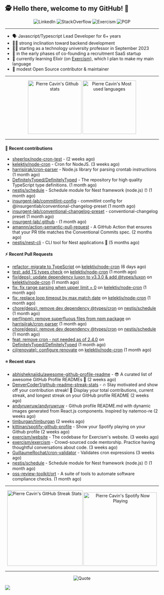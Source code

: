 <h2 style="display:inline" align="center">🕵️ Hello there, welcome to my GitHub! 👋</h2>
<br />
<p align="center">
    <a href="https://links.sherlox.io/github-linkedin" target="_blank" style="text-decoration: none;">
        <img src="https://img.shields.io/badge/LinkedIn-0077b5?style=flat-square&logo=linkedin" alt="LinkedIn">
    </a>
    <a href="https://links.sherlox.io/github-stackoverflow" target="_blank" style="text-decoration: none;">
        <img src="https://img.shields.io/badge/StackOverflow-9a9c9f?style=flat-square&logo=StackOverflow" alt="StackOverflow">
    </a>
    <a href="https://links.sherlox.io/github-exercism" target="_blank" style="text-decoration: none;">
        <img src="https://img.shields.io/badge/Exercism-7600fe?style=flat-square&logo=Exercism" alt="Exercism">
    </a>
    <a href="https://pgp.mit.edu/pks/lookup?op=get&search=0x48D089FE8FC01A4E7E88EE9611567DFABCB9256E" target="_blank" style="text-decoration: none;">
        <img src="https://img.shields.io/badge/pgp-0x11567DFABCB9256E-313131?style=flat&labelColor=313131&color=313131" alt="PGP">
    </a>
</p>

---

<ul>
    <li>🗣 Javascript/Typescript Lead Developer for 6+ years</li>
    <li>🧑‍💻 strong inclination toward backend development</li>
    <li>🧑‍🏫 starting as a technology university professor in September 2023</li>
    <li>👷 in the early phases of co-founding a recruitment SaaS startup</li>
    <li>💜 currently learning Elixir (on <a href="https://links.sherlox.io/github-exercism-elixir-track">Exercism</a>), which I plan to make my main language</li>
    <li>🫶 modest Open Source contributor & maintainer</li>
</ul>

---

<div align="center">
  <a href="https://github-readme-stats.sherlox.io" style="display: inline-block;">
    <img src="https://github-readme-stats.sherlox.io/api?username=sheerlox&show_icons=true&hide=stars" alt="Pierre Cavin's Github stats" height="175px" />
  </a>
  
  <a href="https://github-readme-stats.sherlox.io" style="display: inline-block;">
    <img src="https://github-readme-stats.sherlox.io/api/top-langs/?username=sheerlox&size_weight=0.85&count_weight=0.15&layout=compact&exclude_repo=cerfi-notebooks,freqtrade-datas,sheerlox.github.io&hide=hcl,css,handlebars,smarty,html" alt="Pierre Cavin's Most used languages" height="175px" />
  </a>
</div>

---

#### 🫶 Recent contributions

- [sheerlox/node-cron-test](https://github.com/sheerlox/node-cron-test) -  (2 weeks ago)
- [kelektiv/node-cron](https://github.com/kelektiv/node-cron) - Cron for NodeJS. (3 weeks ago)
- [harrisiirak/cron-parser](https://github.com/harrisiirak/cron-parser) - Node.js library for parsing crontab instructions (1 month ago)
- [DefinitelyTyped/DefinitelyTyped](https://github.com/DefinitelyTyped/DefinitelyTyped) - The repository for high quality TypeScript type definitions. (1 month ago)
- [nestjs/schedule](https://github.com/nestjs/schedule) - Schedule module for Nest framework (node.js) ⏰ (1 month ago)
- [insurgent-lab/commitlint-config](https://github.com/insurgent-lab/commitlint-config) - commitlint config for @insurgentlab/conventional-changelog-preset (1 month ago)
- [insurgent-lab/conventional-changelog-preset](https://github.com/insurgent-lab/conventional-changelog-preset) - conventional-changelog preset (1 month ago)
- [insurgent-lab/.github](https://github.com/insurgent-lab/.github) -  (1 month ago)
- [amannn/action-semantic-pull-request](https://github.com/amannn/action-semantic-pull-request) - A GitHub Action that ensures that your PR title matches the Conventional Commits spec. (2 months ago)
- [nestjs/nest-cli](https://github.com/nestjs/nest-cli) - CLI tool for Nest applications 🍹  (5 months ago)

#### ⚡ Recent Pull Requests

- [refactor: migrate to TypeScript](https://github.com/kelektiv/node-cron/pull/694) on [kelektiv/node-cron](https://github.com/kelektiv/node-cron) (6 days ago)
- [test: add TS types check](https://github.com/kelektiv/node-cron/pull/690) on [kelektiv/node-cron](https://github.com/kelektiv/node-cron) (1 month ago)
- [fix(deps): update dependency luxon to v3.3.0 &amp; add @types/luxon](https://github.com/kelektiv/node-cron/pull/689) on [kelektiv/node-cron](https://github.com/kelektiv/node-cron) (1 month ago)
- [fix: fix range parsing when upper limit = 0](https://github.com/kelektiv/node-cron/pull/687) on [kelektiv/node-cron](https://github.com/kelektiv/node-cron) (1 month ago)
- [fix: replace loop timeout by max match date](https://github.com/kelektiv/node-cron/pull/686) on [kelektiv/node-cron](https://github.com/kelektiv/node-cron) (1 month ago)
- [chore(deps): remove dev dependency @types/cron](https://github.com/nestjs/schedule/pull/1374) on [nestjs/schedule](https://github.com/nestjs/schedule) (1 month ago)
- [perf(npm): remove superfluous files from npm package](https://github.com/harrisiirak/cron-parser/pull/328) on [harrisiirak/cron-parser](https://github.com/harrisiirak/cron-parser) (1 month ago)
- [chore(deps): remove dev dependency @types/cron](https://github.com/nestjs/schedule/pull/1356) on [nestjs/schedule](https://github.com/nestjs/schedule) (1 month ago)
- [feat: remove cron - not needed as of 2.4.0](https://github.com/DefinitelyTyped/DefinitelyTyped/pull/66164) on [DefinitelyTyped/DefinitelyTyped](https://github.com/DefinitelyTyped/DefinitelyTyped) (1 month ago)
- [ci(renovate): configure renovate](https://github.com/kelektiv/node-cron/pull/683) on [kelektiv/node-cron](https://github.com/kelektiv/node-cron) (1 month ago)

#### ⭐ Recent stars

- [abhisheknaiidu/awesome-github-profile-readme](https://github.com/abhisheknaiidu/awesome-github-profile-readme) - 😎 A curated list of awesome GitHub Profile READMEs 📝 (2 weeks ago)
- [DenverCoder1/github-readme-streak-stats](https://github.com/DenverCoder1/github-readme-streak-stats) - 🔥 Stay motivated and show off your contribution streak! 🌟 Display your total contributions, current streak, and longest streak on your GitHub profile README (2 weeks ago)
- [andyruwruw/andyruwruw](https://github.com/andyruwruw/andyruwruw) - Github profile README.md with dynamic images generated from React.js components. Inspired by natemoo-re (2 weeks ago)
- [timburgan/timburgan](https://github.com/timburgan/timburgan) (2 weeks ago)
- [kittinan/spotify-github-profile](https://github.com/kittinan/spotify-github-profile) - Show your Spotify playing on your Github profile (2 weeks ago)
- [exercism/website](https://github.com/exercism/website) - The codebase for Exercism&#39;s website.  (3 weeks ago)
- [exercism/exercism](https://github.com/exercism/exercism) - Crowd-sourced code mentorship. Practice having thoughtful conversations about code. (3 weeks ago)
- [GuillaumeRochat/cron-validator](https://github.com/GuillaumeRochat/cron-validator) - Validates cron expressions (3 weeks ago)
- [nestjs/schedule](https://github.com/nestjs/schedule) - Schedule module for Nest framework (node.js) ⏰ (1 month ago)
- [oss-review-toolkit/ort](https://github.com/oss-review-toolkit/ort) - A suite of tools to automate software compliance checks. (1 month ago)

---

<div align="center">
  <a href="https://github-readme-streak-stats.herokuapp.com" style="display: inline-block;">
    <img src="https://github-readme-streak-stats.herokuapp.com/?user=sheerlox&theme=default&mode=weekly" alt="Pierre Cavin's GitHub Streak Stats" height="247px" />
  </a>

  <a href="https://links.sherlox.io/github-spotify" style="display: inline-block;">
    <img src="https://spotify-github-profile.vercel.app/api/view?uid=6ridtm5cbc0y9bf5qmtqpoupv&cover_image=true&theme=default&show_offline=false&background_color=121212&interchange=true&bar_color_cover=true" alt="Pierre Cavin's Spotify Now Playing" height="240px" />
  </a>
</div>

---

<p align="center">
    <a href="https://github.com/piyushsuthar/github-readme-quotes" target="_blank" style="text-decoration: none;">
        <img src="https://quotes-github-readme.vercel.app/api?type=horizontal&quote=Inaction%20will%20cause%20a%20man%20to%20sink%20into%20the%20slough%20of%20despond%20and%20vanish%20without%20a%20trace.&author=Farley%20Mowat" alt="Quote">
    </a>
</p>

![](https://hit.yhype.me/github/profile?user_id=11234273)

